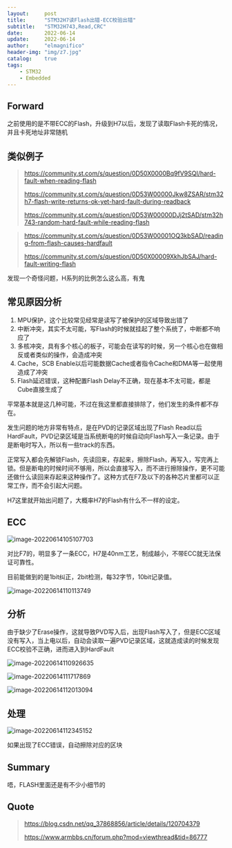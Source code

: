 ```yaml
---
layout:     post
title:      "STM32H7读Flash出错-ECC校验出错"
subtitle:   "STM32H743,Read,CRC"
date:       2022-06-14
update:     2022-06-14
author:     "elmagnifico"
header-img: "img/z7.jpg"
catalog:    true
tags:
    - STM32
    - Embedded
---
```


## Forward

之前使用的是不带ECC的Flash，升级到H7以后，发现了读取Flash卡死的情况，并且卡死地址非常随机



## 类似例子

> https://community.st.com/s/question/0D50X0000Bq9fV9SQI/hard-fault-when-reading-flash
>
> https://community.st.com/s/question/0D53W00000Jkw8ZSAR/stm32h7-flash-write-returns-ok-yet-hard-fault-during-readback
>
> https://community.st.com/s/question/0D53W00000DJj2tSAD/stm32h743-random-hard-fault-while-reading-flash



> https://community.st.com/s/question/0D53W00001OQ3kbSAD/reading-from-flash-causes-hardfault
>
> https://community.st.com/s/question/0D50X00009XkhJbSAJ/hard-fault-writing-flash

发现一个奇怪问题，H系列的比例怎么这么高，有鬼



## 常见原因分析

1. MPU保护，这个比较常见经常是读写了被保护的区域导致出错了
2. 中断冲突，其实不太可能，写Flash的时候就挂起了整个系统了，中断都不响应了
3. 多核冲突，具有多个核心的板子，可能会在读写的时候，另一个核心也在做相反或者类似的操作，会造成冲突
4. Cache，SCB Enable以后可能数据Cache或者指令Cache和DMA等一起使用造成了冲突
5. Flash延迟错误，这种配置Flash Delay不正确，现在基本不太可能，都是Cube直接生成了

平常基本就是这几种可能，不过在我这里都直接排除了，他们发生的条件都不存在。



发生问题的地方非常有特点，是在PVD的记录区域出现了Flash Read以后HardFault，PVD记录区域是当系统断电的时候自动向Flash写入一条记录。由于是断电时写入，所以有一些track的东西。

正常写入都会先解锁Flash，先读回来，存起来，擦除Flash，再写入，写完再上锁。但是断电的时候时间不够用，所以会直接写入，而不进行擦除操作，更不可能还做什么读回来存起来这种操作了。这种方式在F7及以下的各种芯片里都可以正常工作，而不会引起大问题。

H7这里就开始出问题了，大概率H7的Flash有什么不一样的设定。



## ECC

![image-20220614105107703](http://img.elmagnifico.tech:9514/static/upload/elmagnifico/image-20220614105107703.png)

对比F7的，明显多了一条ECC，H7是40nm工艺，制成越小，不带ECC就无法保证可靠性。

目前能做到的是1bit纠正，2bit检测，每32字节，10bit记录值。

![image-20220614110113749](http://img.elmagnifico.tech:9514/static/upload/elmagnifico/image-20220614110113749.png)



## 分析

由于缺少了Erase操作，这就导致PVD写入后，出现Flash写入了，但是ECC区域没有写入，当上电以后，自动会读取一遍PVD记录区域，这就造成读的时候发现ECC校验不正确，进而进入到HardFault

![image-20220614110926635](http://img.elmagnifico.tech:9514/static/upload/elmagnifico/image-20220614110926635.png)

![image-20220614111717869](http://img.elmagnifico.tech:9514/static/upload/elmagnifico/image-20220614111717869.png)



![image-20220614112013094](http://img.elmagnifico.tech:9514/static/upload/elmagnifico/image-20220614112013094.png)

## 处理

![image-20220614112345152](http://img.elmagnifico.tech:9514/static/upload/elmagnifico/image-20220614112345152.png)

如果出现了ECC错误，自动擦除对应的区块



## Summary

唔，FLASH里面还是有不少小细节的



## Quote

> https://blog.csdn.net/qq_37868856/article/details/120704379
>
> https://www.armbbs.cn/forum.php?mod=viewthread&tid=86777

